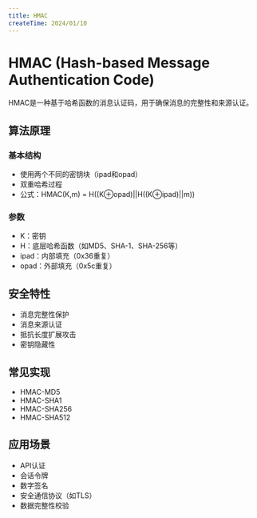 ```yaml
---
title: HMAC
createTime: 2024/01/10
---
```


# HMAC (Hash-based Message Authentication Code)

HMAC是一种基于哈希函数的消息认证码，用于确保消息的完整性和来源认证。

## 算法原理

### 基本结构
- 使用两个不同的密钥块（ipad和opad）
- 双重哈希过程
- 公式：HMAC(K,m) = H((K⊕opad)||H((K⊕ipad)||m))

### 参数
- K：密钥
- H：底层哈希函数（如MD5、SHA-1、SHA-256等）
- ipad：内部填充（0x36重复）
- opad：外部填充（0x5c重复）

## 安全特性

- 消息完整性保护
- 消息来源认证
- 抵抗长度扩展攻击
- 密钥隐藏性

## 常见实现

- HMAC-MD5
- HMAC-SHA1
- HMAC-SHA256
- HMAC-SHA512

## 应用场景

- API认证
- 会话令牌
- 数字签名
- 安全通信协议（如TLS）
- 数据完整性校验